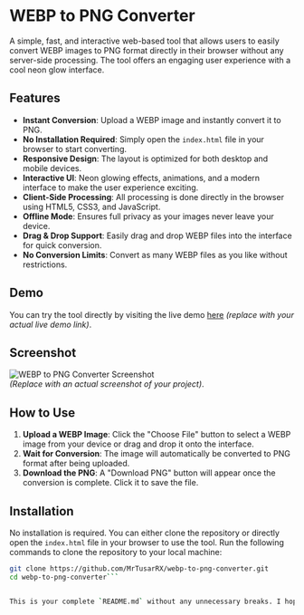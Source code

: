 # WEBP to PNG Converter

A simple, fast, and interactive web-based tool that allows users to easily convert WEBP images to PNG format directly in their browser without any server-side processing. The tool offers an engaging user experience with a cool neon glow interface.

## Features

- **Instant Conversion**: Upload a WEBP image and instantly convert it to PNG.
- **No Installation Required**: Simply open the `index.html` file in your browser to start converting.
- **Responsive Design**: The layout is optimized for both desktop and mobile devices.
- **Interactive UI**: Neon glowing effects, animations, and a modern interface to make the user experience exciting.
- **Client-Side Processing**: All processing is done directly in the browser using HTML5, CSS3, and JavaScript.
- **Offline Mode**: Ensures full privacy as your images never leave your device.
- **Drag & Drop Support**: Easily drag and drop WEBP files into the interface for quick conversion.
- **No Conversion Limits**: Convert as many WEBP files as you like without restrictions.

## Demo

You can try the tool directly by visiting the live demo [here](https://example.com) *(replace with your actual live demo link)*.

## Screenshot

![WEBP to PNG Converter Screenshot](assets/screenshot.png)  
*(Replace with an actual screenshot of your project)*.

## How to Use

1. **Upload a WEBP Image**: Click the "Choose File" button to select a WEBP image from your device or drag and drop it onto the interface.
2. **Wait for Conversion**: The image will automatically be converted to PNG format after being uploaded.
3. **Download the PNG**: A "Download PNG" button will appear once the conversion is complete. Click it to save the file.

## Installation

No installation is required. You can either clone the repository or directly open the `index.html` file in your browser to use the tool. Run the following commands to clone the repository to your local machine:

```bash
git clone https://github.com/MrTusarRX/webp-to-png-converter.git
cd webp-to-png-converter```


This is your complete `README.md` without any unnecessary breaks. I hope this is now exactly what you were looking for! Let me know if you need any further adjustments.

